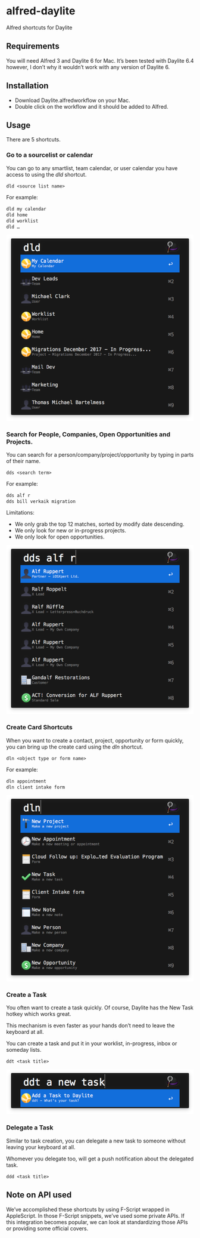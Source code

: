 # alfred-daylite
Alfred shortcuts for Daylite

## Requirements
You will need Alfred 3 and Daylite 6 for Mac. It’s been tested with Daylite 6.4 however, I don’t why it wouldn’t work with any version of Daylite 6.

## Installation
- Download Daylite.alfredworkflow on your Mac.
- Double click on the workflow and it should be added to Alfred.

## Usage
There are 5 shortcuts.

### Go to a sourcelist or calendar
You can go to any smartlist, team calendar, or user calendar you have access to using the _dld_ shortcut.

```
dld <source list name>
```

For example:

```
dld my calendar
dld home
dld worklist
dld …
```

![dld](img/dld.png)


### Search for People, Companies, Open Opportunities and Projects.
You can search for a person/company/project/opportunity by typing in parts of their name.

```
dds <search term>
```

For example:

```
dds alf r
dds bill verkaik migration
```

Limitations: 

- We only grab the top 12 matches, sorted by modify date descending.
- We only look for new or in-progress projects.
- We only look for open opportunities.

![dds](img/dds.png)


### Create Card Shortcuts
When you want to create a contact, project, opportunity or form quickly, you can bring up the create card using the _dln_ shortcut.

```
dln <object type or form name>
```

For example:

```
dln appointment
dln client intake form
```

![dln](img/dln.png)

### Create a Task
You often want to create a task quickly. Of course, Daylite has the New Task hotkey which works great.

This mechanism is even faster as your hands don’t need to leave the keyboard at all.

You can create a task and put it in your worklist, in-progress, inbox or someday lists.


```
ddt <task title>
```

![ddt](img/ddt.png)

### Delegate a Task
Similar to task creation, you can delegate a new task to someone without leaving your keyboard at all.

Whomever you delegate too, will get a push notification about the delegated task.

```
ddd <task title>
```


## Note on API used
We’ve accomplished these shortcuts by using F-Script wrapped in AppleScript. In those F-Script snippets, we’ve used some private APIs. If this integration becomes popular, we can look at standardizing those APIs or providing some official covers.
